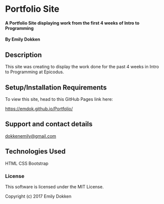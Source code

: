 # Portfolio Site

#### A Portfolio Site displaying work from the first 4 weeks of Intro to Programming

#### By Emily Dokken

## Description

This site was creating to display the work done for the past 4 weeks in Intro to Programming at Epicodus.

## Setup/Installation Requirements

To view this site, head to this GitHub Pages link here:

https://emdok.github.io/Portfolio/

## Support and contact details

dokkenemily@gmail.com

## Technologies Used

HTML
CSS
Bootstrap

### License

This software is licensed under the MIT License.

Copyright (c) 2017 Emily Dokken
